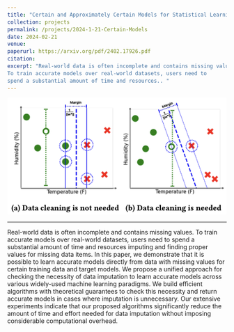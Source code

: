 ```yaml
---
title: "Certain and Approximately Certain Models for Statistical Learning"
collection: projects
permalink: /projects/2024-1-21-Certain-Models
date: 2024-02-21
venue:
paperurl: https://arxiv.org/pdf/2402.17926.pdf
citation: 
excerpt: "Real-world data is often incomplete and contains missing values.
To train accurate models over real-world datasets, users need to
spend a substantial amount of time and resources.. "
---
```

![Certain-Models.png](Certain-Models.png)

---
Real-world data is often incomplete and contains missing values.
To train accurate models over real-world datasets, users need to
spend a substantial amount of time and resources imputing and
finding proper values for missing data items. In this paper, we
demonstrate that it is possible to learn accurate models directly from
data with missing values for certain training data and target models.
We propose a unified approach for checking the necessity of data
imputation to learn accurate models across various widely-used
machine learning paradigms. We build efficient algorithms with
theoretical guarantees to check this necessity and return accurate
models in cases where imputation is unnecessary. Our extensive
experiments indicate that our proposed algorithms significantly
reduce the amount of time and effort needed for data imputation
without imposing considerable computational overhead.

